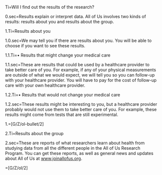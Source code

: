 Ti=Will I find out the results of the research?

0.sec=Results explain or interpret data. All of Us involves two kinds of results: results about you and results about the group.

1.Ti=Results about you

1.0.sec=We may tell you if there are results about you. You will be able to choose if you want to see these results.

1.1.Ti=• Results that might change your medical care

1.1.sec=These are results that could be used by a healthcare provider to take better care of you. For example, if any of your physical measurements are outside of what we would expect, we will tell you so you can follow-up with your healthcare provider. You will have to pay for the cost of follow-up care with your own healthcare provider.

1.2.Ti=• Results that would not change your medical care

1.2.sec=These results might be interesting to you, but a healthcare provider probably would not use them to take better care of you. For example, these results might come from tests that are still experimental.

1.=[G/Z/ol-bullet/2]

2.Ti=Results about the group

2.sec=These are reports of what researchers learn about health from studying data from all the different people in the All of Us Research Program. You can get these reports, as well as general news and updates about All of Us at <a href="www.joinallofus.org">www.joinallofus.org</a>.

=[G/Z/ol/2]
